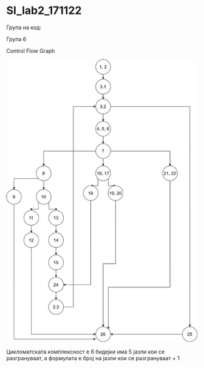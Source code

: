 # SI_lab2_171122

<x4> Група на код:

<x3> Група 6

<x4> Control Flow Graph
  
![](/Lab2_CFG_171122.jpg)

Цикломатската комплексност е 6 бидејки има 5 јазли кои се разгрануваат, а формулата е број на јазли кои се разгрануваат + 1
